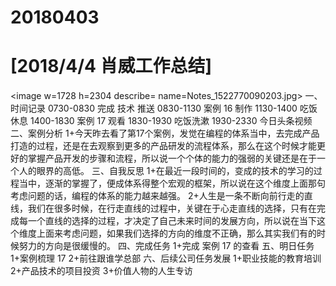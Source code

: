 # 20180403

# [2018/4/4 肖威工作总结]
<image w=1728 h=2304 describe= name=Notes_1522770090203.jpg>
一、时间记录
0730-0830 完成 技术 推送
0830-1130 案例 16 制作
1130-1400 吃饭休息
1400-1830 案例 17 观看
1830-1930 吃饭洗漱
1930-2330 今日头条视频
二、案例分析
1+今天昨去看了第17个案例，发觉在编程的体系当中，去完成产品打造的过程，还是在去观察到更多的产品研发的流程体系，那么在这个时候才能更好的掌握产品开发的步骤和流程，所以说一个个体的能力的强弱的关键还是在于一个人的眼界的高低。
三、自我反思
1+在最近一段时间的，变成的技术的学习的过程当中，逐渐的掌握了，便成体系得整个宏观的框架，所以说在这个维度上面那句考虑问题的话，编程的体系的能力越来越强。
2+人生是一条不断向前行走的直线，我们在很多时候，在行走直线的过程中，关键在于心走直线的选择，只有在完成每一个直线的选择的过程，才决定了自己未来时间的发展方向，所以说在当下这个维度上面来考虑问题，如果我们选择的方向的维度不正确，那么其实我们有的时候努力的方向是很缓慢的。
四、完成任务
1+完成 案例 17 的查看
五、明日任务
1+案例梳理 17
2+前往跟谁学总部
六、后续公司任务发展
1+职业技能的教育培训
2+产品技术的项目投资
3+价值人物的人生专访
